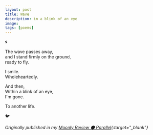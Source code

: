 ```yaml
---
layout: post
title: Wave
description: in a blink of an eye
image: 
tags: [poems]
---
```


🌀<br>

The wave passes away,<br>
and I stand firmly on the ground,<br>
ready to fly.<br>

I smile.<br>
Wholeheartedly.<br>

And then, <br>
Within a blink of an eye,<br> 
I'm gone.<br>

To another life.<br>

🐦

*Originally published in my [Moonly Review 🌑 Parallel](https://michalkorzonek.substack.com/p/moonly-review-parallel){:target="_blank"}*
